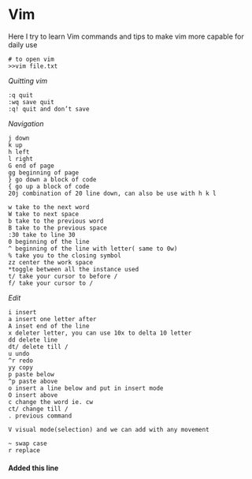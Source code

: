 ﻿# Vim
Here I try to learn Vim commands and tips to make vim more capable for daily use

```
# to open vim
>>vim file.txt
```

*Quitting vim*
```
:q quit
:wq save quit
:q! quit and don’t save
```
*Navigation*
```
j down
k up
h left
l right
G end of page
gg beginning of page
} go down a block of code
{ go up a block of code
20j combination of 20 line down, can also be use with h k l
```
```
w take to the next word
W take to next space
b take to the previous word
B take to the previous space
:30 take to line 30
0 beginning of the line
^ beginning of the line with letter( same to 0w)
% take you to the closing symbol 
zz center the work space
*toggle between all the instance used 
t/ take your cursor to before /
f/ take your cursor to /
```

*Edit*
```
i insert
a insert one letter after
A inset end of the line
x deleter letter, you can use 10x to delta 10 letter
dd delete line
dt/ delete till /
u undo
^r redo
yy copy
p paste below
^p paste above
o insert a line below and put in insert mode
O insert above
c change the word ie. cw 
ct/ change till /
. previous command

V visual mode(selection) and we can add with any movement
```
```
~ swap case
r replace
```

#### Added this line
